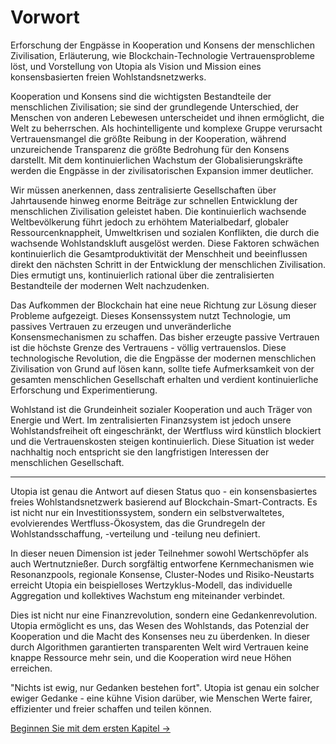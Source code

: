 # Vorwort

Erforschung der Engpässe in Kooperation und Konsens der menschlichen Zivilisation, Erläuterung, wie Blockchain-Technologie Vertrauensprobleme löst, und Vorstellung von Utopia als Vision und Mission eines konsensbasierten freien Wohlstandsnetzwerks.

Kooperation und Konsens sind die wichtigsten Bestandteile der menschlichen Zivilisation; sie sind der grundlegende Unterschied, der Menschen von anderen Lebewesen unterscheidet und ihnen ermöglicht, die Welt zu beherrschen. Als hochintelligente und komplexe Gruppe verursacht Vertrauensmangel die größte Reibung in der Kooperation, während unzureichende Transparenz die größte Bedrohung für den Konsens darstellt. Mit dem kontinuierlichen Wachstum der Globalisierungskräfte werden die Engpässe in der zivilisatorischen Expansion immer deutlicher.

Wir müssen anerkennen, dass zentralisierte Gesellschaften über Jahrtausende hinweg enorme Beiträge zur schnellen Entwicklung der menschlichen Zivilisation geleistet haben. Die kontinuierlich wachsende Weltbevölkerung führt jedoch zu erhöhtem Materialbedarf, globaler Ressourcenknappheit, Umweltkrisen und sozialen Konflikten, die durch die wachsende Wohlstandskluft ausgelöst werden. Diese Faktoren schwächen kontinuierlich die Gesamtproduktivität der Menschheit und beeinflussen direkt den nächsten Schritt in der Entwicklung der menschlichen Zivilisation. Dies ermutigt uns, kontinuierlich rational über die zentralisierten Bestandteile der modernen Welt nachzudenken.

Das Aufkommen der Blockchain hat eine neue Richtung zur Lösung dieser Probleme aufgezeigt. Dieses Konsenssystem nutzt Technologie, um passives Vertrauen zu erzeugen und unveränderliche Konsensmechanismen zu schaffen. Das bisher erzeugte passive Vertrauen ist die höchste Grenze des Vertrauens - völlig vertrauenslos. Diese technologische Revolution, die die Engpässe der modernen menschlichen Zivilisation von Grund auf lösen kann, sollte tiefe Aufmerksamkeit von der gesamten menschlichen Gesellschaft erhalten und verdient kontinuierliche Erforschung und Experimentierung.

Wohlstand ist die Grundeinheit sozialer Kooperation und auch Träger von Energie und Wert. Im zentralisierten Finanzsystem ist jedoch unsere Wohlstandsfreiheit oft eingeschränkt, der Wertfluss wird künstlich blockiert und die Vertrauenskosten steigen kontinuierlich. Diese Situation ist weder nachhaltig noch entspricht sie den langfristigen Interessen der menschlichen Gesellschaft.

---

Utopia ist genau die Antwort auf diesen Status quo - ein konsensbasiertes freies Wohlstandsnetzwerk basierend auf Blockchain-Smart-Contracts. Es ist nicht nur ein Investitionssystem, sondern ein selbstverwaltetes, evolvierendes Wertfluss-Ökosystem, das die Grundregeln der Wohlstandsschaffung, -verteilung und -teilung neu definiert.

In dieser neuen Dimension ist jeder Teilnehmer sowohl Wertschöpfer als auch Wertnutznießer. Durch sorgfältig entworfene Kernmechanismen wie Resonanzpools, regionale Konsense, Cluster-Nodes und Risiko-Neustarts erreicht Utopia ein beispielloses Wertzyklus-Modell, das individuelle Aggregation und kollektives Wachstum eng miteinander verbindet.

Dies ist nicht nur eine Finanzrevolution, sondern eine Gedankenrevolution. Utopia ermöglicht es uns, das Wesen des Wohlstands, das Potenzial der Kooperation und die Macht des Konsenses neu zu überdenken. In dieser durch Algorithmen garantierten transparenten Welt wird Vertrauen keine knappe Ressource mehr sein, und die Kooperation wird neue Höhen erreichen.

"Nichts ist ewig, nur Gedanken bestehen fort". Utopia ist genau ein solcher ewiger Gedanke - eine kühne Vision darüber, wie Menschen Werte fairer, effizienter und freier schaffen und teilen können.

[Beginnen Sie mit dem ersten Kapitel →](/de/whitepaper/chapter1/)